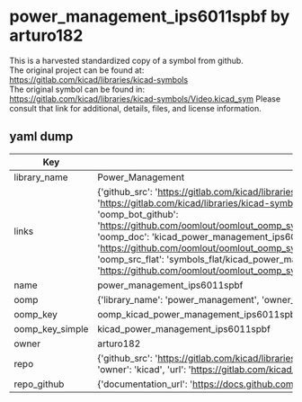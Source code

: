 # power_management_ips6011spbf by arturo182  
This is a harvested standardized copy of a symbol from github.  
The original project can be found at:  
https://gitlab.com/kicad/libraries/kicad-symbols  
The original symbol can be found in:
https://gitlab.com/kicad/libraries/kicad-symbols/Video.kicad_sym
Please consult that link for additional, details, files, and license information.  
## yaml dump  
| Key | Value |  
| --- | --- |  
| library_name | Power_Management |  
| links | {'github_src': 'https://gitlab.com/kicad/libraries/kicad-symbols/Video.kicad_sym', 'github_src_repo': 'https://gitlab.com/kicad/libraries/kicad-symbols', 'oomp_bot': 'kicad_power_management_ips6011spbf/working', 'oomp_bot_github': 'https://github.com/oomlout/oomlout_oomp_symbol_bot/tree/main/kicad_power_management_ips6011spbf/working', 'oomp_doc': 'kicad_power_management_ips6011spbf/working', 'oomp_doc_github': 'https://github.com/oomlout/oomlout_oomp_symbol_doc/tree/main/kicad_power_management_ips6011spbf/working', 'oomp_src_flat': 'symbols_flat/kicad_power_management_ips6011spbf/working', 'oomp_src_flat_github': 'https://github.com/oomlout/oomlout_oomp_symbol_src/tree/main/kicad_power_management_ips6011spbf/working'} |  
| name | power_management_ips6011spbf |  
| oomp | {'library_name': 'power_management', 'owner_name': 'kicad', 'symbol_name': 'power_management_ips6011spbf'} |  
| oomp_key | oomp_kicad_power_management_ips6011spbf |  
| oomp_key_simple | kicad_power_management_ips6011spbf |  
| owner | arturo182 |  
| repo | {'github_src': 'https://gitlab.com/kicad/libraries/kicad-symbols/Video.kicad_sym', 'name': 'libraries/kicad-symbols', 'owner': 'kicad', 'url': 'https://gitlab.com/kicad/libraries/kicad-symbols'} |  
| repo_github | {'documentation_url': 'https://docs.github.com/rest/repos/repos#get-a-repository', 'message': 'Not Found'} |  

